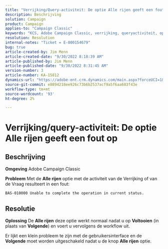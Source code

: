 ```yaml
---
title: "Verrijking/Query-activiteit: De optie Alle rijen geeft een fout"
description: Beschrijving
solution: Campaign
product: Campaign
applies-to: "Campaign Classic"
keywords: "KCS, Adobe Campaign Classic, verrijking, queryactiviteit, optie Alle rijen, fout"
resolution: Resolution
internal-notes: "Ticket = E-000154679"
bug: true
article-created-by: Jim Menn
article-created-date: "9/30/2022 8:18:39 AM"
article-published-by: Jim Menn
article-published-date: "9/30/2022 8:31:45 AM"
version-number: 3
article-number: KA-15812
dynamics-url: "https://adobe-ent.crm.dynamics.com/main.aspx?forceUCI=1&pagetype=entityrecord&etn=knowledgearticle&id=85aa3c7c-9840-ed11-9db1-0022480866ad"
source-git-commit: e8894218ee926c73b6b2537acf9a5f6aa683f43e
workflow-type: tm+mt
source-wordcount: '93'
ht-degree: 2%

---
```


# Verrijking/query-activiteit: De optie Alle rijen geeft een fout op

## Beschrijving


<b>Omgeving</b>
Adobe Campaign Classic

<b>Probleem</b>
Met de <b>Alle rijen</b> optie met de activiteit van de Verrijking of van de Vraag resulteert in een fout:


```
BAS-010000 Unable to complete the operation in current status.
```



## Resolutie


<b>Oplossing</b>
De <b>Alle rijen</b> deze optie werkt normaal nadat u op <b>Voltooien</b> (in plaats van <b>Volgende</b>) en voert u vervolgens de workflow uit.

Er lijkt een klein probleem te zijn met de gebruikersinterface en de <b>Volgende</b> moet worden uitgeschakeld nadat u de knop <b>Alle rijen</b> optie.
